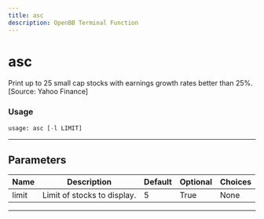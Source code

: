 ```yaml
---
title: asc
description: OpenBB Terminal Function
---
```


# asc

Print up to 25 small cap stocks with earnings growth rates better than 25%. [Source: Yahoo Finance]

### Usage

```python
usage: asc [-l LIMIT]
```

---

## Parameters

| Name | Description | Default | Optional | Choices |
| ---- | ----------- | ------- | -------- | ------- |
| limit | Limit of stocks to display. | 5 | True | None |
---

